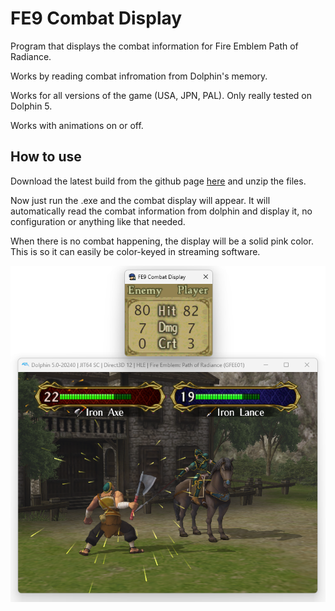 # FE9 Combat Display

Program that displays the combat information for Fire Emblem Path of Radiance.

Works by reading combat infromation from Dolphin's memory.

Works for all versions of the game (USA, JPN, PAL). Only really tested on Dolphin 5.

Works with animations on or off.

## How to use

Download the latest build from the github page [here](https://github.com/TurtleMan64/FE9-Combat-Display/releases/download/1.1/FE9-Combat-Display-1.1.zip) and unzip the files.

Now just run the .exe and the combat display will appear. It will automatically read the combat information from dolphin and display it, no configuration or anything like that needed.

When there is no combat happening, the display will be a solid pink color. This is so it can easily be color-keyed in streaming software.

![Battle1](FE9-Combat-Display/res/Preview.png)
